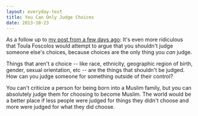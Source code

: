 ```yaml
---
layout: everyday-text
title: You Can Only Judge Choices
date: 2013-10-23
---
```


As a follow up to [my post from a few days ago](http://www.willmoyer.com/everyday/toula-foscolos-and-the-janettes/): It's even more ridiculous that Toula Foscolos would attempt to argue that you shouldn't judge someone else's choices, because choices are the only thing you *can* judge.

Things that aren't a choice -- like race, ethnicity, geographic region of birth, gender, sexual orientation, etc -- are the things that shouldn't be judged. How can you judge someone for something outside of their control?

You can't criticize a person for being born into a Muslim family, but you can absolutely judge them for choosing to become Muslim. The world would be a better place if less people were judged for things they didn't choose and more were judged for what they did choose.